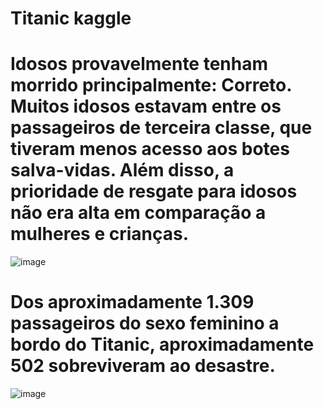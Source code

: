 # Titanic kaggle


# Idosos provavelmente tenham morrido principalmente: Correto. Muitos idosos estavam entre os passageiros de terceira classe, que tiveram menos acesso aos botes salva-vidas. Além disso, a prioridade de resgate para idosos não era alta em comparação a mulheres e crianças.

![image](https://github.com/maferrepy/Titanic_kaggle/assets/84424157/457506bb-64e7-4bb1-ba16-3a64c9443dd6)

# Dos aproximadamente 1.309 passageiros do sexo feminino a bordo do Titanic, aproximadamente 502 sobreviveram ao desastre.

![image](https://github.com/maferrepy/Titanic_kaggle/assets/84424157/c064724b-dea9-4ba5-bbc1-7d2967d76c76)
